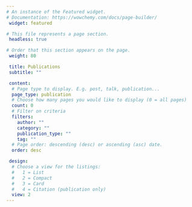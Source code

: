 ```yaml
---
# An instance of the Featured widget.
# Documentation: https://wowchemy.com/docs/page-builder/
 widget: featured

# This file represents a page section.
 headless: true

# Order that this section appears on the page.
 weight: 80

 title: Publications
 subtitle: ""

 content:
  # Page type to display. E.g. post, talk, publication...
  page_type: publication
  # Choose how many pages you would like to display (0 = all pages)
  count: 0
  # Filter on criteria
  filters:
    author: ""
    category: ""
    publication_type: ""
    tag: ""
  # Page order: descending (desc) or ascending (asc) date.
  order: desc

 design:
  # Choose a view for the listings:
  #   1 = List
  #   2 = Compact
  #   3 = Card
  #   4 = Citation (publication only)
  view: 2
---
```

